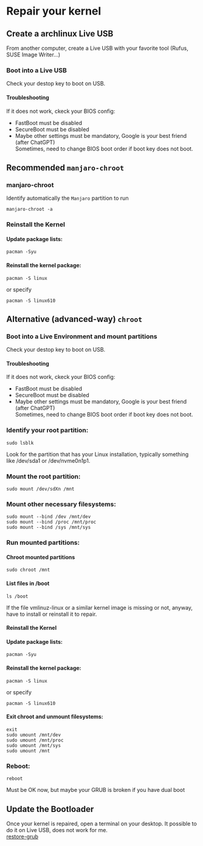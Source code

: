 ﻿# Repair your kernel
## Create a archlinux Live USB
From another computer, create a Live USB with your favorite tool (Rufus, SUSE Image Writer...)
### Boot into a Live USB
Check your destop key to boot on USB.
#### Troubleshooting
If it does not work, ckeck your BIOS config:
- FastBoot must be disabled
- SecureBoot must be disabled
- Maybe other settings must be mandatory, Google is your best friend (after ChatGPT)  
  Sometimes, need to change BIOS boot order if boot key does not boot.

## Recommended `manjaro-chroot` 
### manjaro-chroot
Identify automatically the `Manjaro` partition to run
```shell
manjaro-chroot -a
```

### Reinstall the Kernel

#### Update package lists:
```shell
pacman -Syu
```

#### Reinstall the kernel package:
```shell
pacman -S linux
```
or specify
```shell
pacman -S linux610
```
## Alternative (advanced-way) `chroot`
### Boot into a Live Environment and mount partitions
Check your destop key to boot on USB.  
#### Troubleshooting
If it does not work, ckeck your BIOS config:
- FastBoot must be disabled
- SecureBoot must be disabled
- Maybe other settings must be mandatory, Google is your best friend (after ChatGPT)  
Sometimes, need to change BIOS boot order if boot key does not boot.
### Identify your root partition:
```shell
sudo lsblk
```
Look for the partition that has your Linux installation, typically something like /dev/sda1 or /dev/nvme0n1p1.

### Mount the root partition:
```shell
sudo mount /dev/sdXn /mnt
```

### Mount other necessary filesystems:
```shell
sudo mount --bind /dev /mnt/dev
sudo mount --bind /proc /mnt/proc
sudo mount --bind /sys /mnt/sys
```

### Run mounted partitions:
#### Chroot mounted partitions
```shell
sudo chroot /mnt
```

#### List files in /boot
```shell
ls /boot
```
If the file vmlinuz-linux or a similar kernel image is missing or not, anyway, have to install or reinstall it to repair.

#### Reinstall the Kernel

#### Update package lists:
```shell
pacman -Syu
```

#### Reinstall the kernel package:
```shell
pacman -S linux
```
or specify
```shell
pacman -S linux610
```

#### Exit chroot and unmount filesystems:
```shell
exit
sudo umount /mnt/dev
sudo umount /mnt/proc
sudo umount /mnt/sys
sudo umount /mnt
```

### Reboot:
```shell
reboot
```

Must be OK now, but maybe your GRUB is broken if you have dual boot
## Update the Bootloader
Once your kernel is repaired, open a terminal on your desktop. It possible to do it on Live USB, does not work for me.  
[restore-grub](./restore-grub.md)
